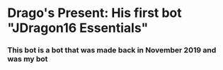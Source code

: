 # Drago's Present: His first bot "JDragon16 Essentials"
### This bot is a bot that was made back in November 2019 and was my bot
